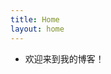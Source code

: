 ```yaml
---
title: Home
layout: home
---
```


- 欢迎来到我的博客！

[//]: # (This is a *bare-minimum* template to create a Jekyll site that uses the [Just the Docs] theme. You can easily set the created site to be published on [GitHub Pages] – the [README] file explains how to do that, along with other details.)

[//]: # ()
[//]: # (If [Jekyll] is installed on your computer, you can also build and preview the created site *locally*. This lets you test changes before committing them, and avoids waiting for GitHub Pages.[^1] And you will be able to deploy your local build to a different platform than GitHub Pages.)

[//]: # ()
[//]: # (More specifically, the created site:)

[//]: # ()
[//]: # (- uses a gem-based approach, i.e. uses a `Gemfile` and loads the `just-the-docs` gem)

[//]: # (- uses the [GitHub Pages / Actions workflow] to build and publish the site on GitHub Pages)

[//]: # ()
[//]: # (Other than that, you're free to customize sites that you create with this template, however you like. You can easily change the versions of `just-the-docs` and Jekyll it uses, as well as adding further plugins.)

[//]: # ()
[//]: # ([Browse our documentation][Just the Docs] to learn more about how to use this theme.)

[//]: # ()
[//]: # (To get started with creating a site, simply:)

[//]: # ()
[//]: # (1. click "[use this template]" to create a GitHub repository)

[//]: # (2. go to Settings > Pages > Build and deployment > Source, and select GitHub Actions)

[//]: # ()
[//]: # (If you want to maintain your docs in the `docs` directory of an existing project repo, see [Hosting your docs from an existing project repo]&#40;https://github.com/just-the-docs/just-the-docs-template/blob/main/README.md#hosting-your-docs-from-an-existing-project-repo&#41; in the template README.)

[//]: # ()
[//]: # (----)

[//]: # ()
[//]: # ([^1]: [It can take up to 10 minutes for changes to your site to publish after you push the changes to GitHub]&#40;https://docs.github.com/en/pages/setting-up-a-github-pages-site-with-jekyll/creating-a-github-pages-site-with-jekyll#creating-your-site&#41;.)

[//]: # ()
[//]: # ([Just the Docs]: https://just-the-docs.github.io/just-the-docs/)

[//]: # ([GitHub Pages]: https://docs.github.com/en/pages)

[//]: # ([README]: https://github.com/just-the-docs/just-the-docs-template/blob/main/README.md)

[//]: # ([Jekyll]: https://jekyllrb.com)

[//]: # ([GitHub Pages / Actions workflow]: https://github.blog/changelog/2022-07-27-github-pages-custom-github-actions-workflows-beta/)

[//]: # ([use this template]: https://github.com/just-the-docs/just-the-docs-template/generate)
